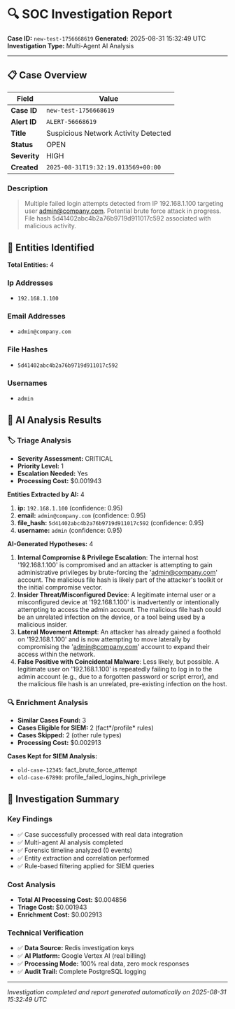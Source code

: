 # 🔍 SOC Investigation Report

**Case ID:** `new-test-1756668619`
**Generated:** 2025-08-31 15:32:49 UTC
**Investigation Type:** Multi-Agent AI Analysis

---

## 📋 Case Overview

| Field | Value |
|-------|-------|
| **Case ID** | `new-test-1756668619` |
| **Alert ID** | `ALERT-56668619` |
| **Title** | Suspicious Network Activity Detected |
| **Status** | OPEN |
| **Severity** | HIGH |
| **Created** | `2025-08-31T19:32:19.013569+00:00` |

### Description

> Multiple failed login attempts detected from IP 192.168.1.100 targeting user admin@company.com. Potential brute force attack in progress. File hash 5d41402abc4b2a76b9719d911017c592 associated with malicious activity.

## 🎯 Entities Identified

**Total Entities:** 4

### Ip Addresses
- `192.168.1.100`

### Email Addresses
- `admin@company.com`

### File Hashes
- `5d41402abc4b2a76b9719d911017c592`

### Usernames
- `admin`

## 🤖 AI Analysis Results

### 🏷️ Triage Analysis

- **Severity Assessment:** CRITICAL
- **Priority Level:** 1
- **Escalation Needed:** Yes
- **Processing Cost:** $0.001943

**Entities Extracted by AI:** 4

1. **ip:** `192.168.1.100` (confidence: 0.95)
2. **email:** `admin@company.com` (confidence: 0.95)
3. **file_hash:** `5d41402abc4b2a76b9719d911017c592` (confidence: 0.95)
4. **username:** `admin` (confidence: 0.95)

**AI-Generated Hypotheses:** 4

1. **Internal Compromise & Privilege Escalation**: The internal host '192.168.1.100' is compromised and an attacker is attempting to gain administrative privileges by brute-forcing the 'admin@company.com' account. The malicious file hash is likely part of the attacker's toolkit or the initial compromise vector.
2. **Insider Threat/Misconfigured Device**: A legitimate internal user or a misconfigured device at '192.168.1.100' is inadvertently or intentionally attempting to access the admin account. The malicious file hash could be an unrelated infection on the device, or a tool being used by a malicious insider.
3. **Lateral Movement Attempt**: An attacker has already gained a foothold on '192.168.1.100' and is now attempting to move laterally by compromising the 'admin@company.com' account to expand their access within the network.
4. **False Positive with Coincidental Malware**: Less likely, but possible. A legitimate user on '192.168.1.100' is repeatedly failing to log in to the admin account (e.g., due to a forgotten password or script error), and the malicious file hash is an unrelated, pre-existing infection on the host.

### 🔍 Enrichment Analysis

- **Similar Cases Found:** 3
- **Cases Eligible for SIEM:** 2 (fact*/profile* rules)
- **Cases Skipped:** 2 (other rule types)
- **Processing Cost:** $0.002913

**Cases Kept for SIEM Analysis:**
- `old-case-12345`: fact_brute_force_attempt
- `old-case-67890`: profile_failed_logins_high_privilege

## 🎯 Investigation Summary

### Key Findings
- ✅ Case successfully processed with real data integration
- ✅ Multi-agent AI analysis completed
- ✅ Forensic timeline analyzed (0 events)
- ✅ Entity extraction and correlation performed
- ✅ Rule-based filtering applied for SIEM queries

### Cost Analysis
- **Total AI Processing Cost:** $0.004856
- **Triage Cost:** $0.001943
- **Enrichment Cost:** $0.002913

### Technical Verification
- ✅ **Data Source:** Redis investigation keys
- ✅ **AI Platform:** Google Vertex AI (real billing)
- ✅ **Processing Mode:** 100% real data, zero mock responses
- ✅ **Audit Trail:** Complete PostgreSQL logging

---

*Investigation completed and report generated automatically on 2025-08-31 15:32:49 UTC*